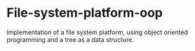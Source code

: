 # File-system-platform-oop
Implementation of a file system platform, using object oriented programming and a tree as a data structure.
